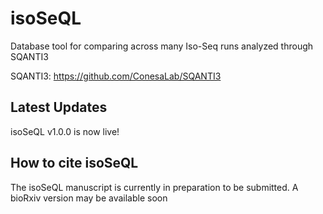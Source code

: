 # isoSeQL
Database tool for comparing across many Iso-Seq runs analyzed through SQANTI3

SQANTI3: https://github.com/ConesaLab/SQANTI3

## Latest Updates
isoSeQL v1.0.0 is now live!


## How to cite isoSeQL
The isoSeQL manuscript is currently in preparation to be submitted. A bioRxiv version may be available soon

